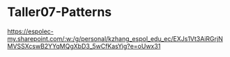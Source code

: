 # Taller07-Patterns

https://espolec-my.sharepoint.com/:w:/g/personal/kzhang_espol_edu_ec/EXJs1Vt3AiRGrjNMVSSXcswB2YYqMQgXbD3_5wCfKasYig?e=oUwx31

